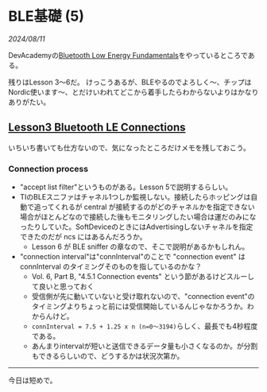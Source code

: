 # BLE基礎 (5)

<i>2024/08/11</i>

DevAcademyの[Bluetooth Low Energy Fundamentals](https://academy.nordicsemi.com/courses/bluetooth-low-energy-fundamentals/)をやっているところである。

残りはLesson 3～6だ。
けっこうあるが、BLEやるのでよろしく～、チップはNordic使います～、とだけいわれてどこから着手したらわからないよりはかなりありがたい。

## [Lesson3 Bluetooth LE Connections](https://academy.nordicsemi.com/courses/bluetooth-low-energy-fundamentals/lessons/lesson-3-bluetooth-le-connections/)

いちいち書いても仕方ないので、気になったところだけメモを残しておこう。

### Connection process

* "accept list filter"というものがある。Lesson 5で説明するらしい。
* TIのBLEスニファはチャネル1つしか監視しない。接続したらホッピングは自動で追ってくれるが central が接続するのがどのチャネルかを指定できない場合がほとんどなので接続した後もモニタリングしたい場合は運だのみになったりしていた。SoftDeviceのときにはAdvertisingしないチャネルを指定できたのだが ncs にはあるんだろうか。
  * Lesson 6 が BLE sniffer の章なので、そこで説明があるかもしれん。
* "connection interval"は"connInterval"のことで "connection event" は connInterval のタイミングそのものを指しているのかな？
  * Vol. 6, Part B, "4.5.1 Connection events" という節があるけどスルーして良いと思っておく
  * 受信側が先に動いていないと受け取れないので、"connection event"のタイミングよりちょっと前には受信開始しているんじゃなかろうか。わからんけど。
  * `connInterval = 7.5 + 1.25 x n (n=0～3194)`らしく、最長でも4秒程度である。
  * あんまりintervalが短いと送信できるデータ量も小さくなるのか。が分割もできるらしいので、どうするかは状況次第か。

----

今日は短めで。
